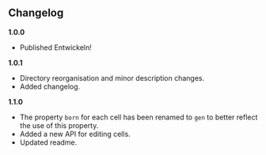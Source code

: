 ## Changelog

**1.0.0**
* Published Entwickeln!

**1.0.1**
* Directory reorganisation and minor description changes.
* Added changelog.

**1.1.0**
* The property `born` for each cell has been renamed to `gen` to better reflect
the use of this property.
* Added a new API for editing cells.
* Updated readme.
